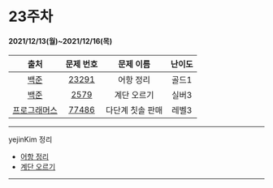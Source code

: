 # 23주차
#### 2021/12/13(월)~2021/12/16(목)

|               출처               |                   문제 번호                    |     문제 이름      | 난이도 |
| :------------------------------: | :--------------------------------------------: | :----------------: | :----: |
| [백준](https://www.acmicpc.net/) |  [23291](https://www.acmicpc.net/problem/23291)  |       어항 정리       | 골드1  |
| [백준](https://www.acmicpc.net/) | [2579](https://www.acmicpc.net/problem/2579) | 계단 오르기 | 실버3  |
| [프로그래머스](https://programmers.co.kr/) | [77486](https://programmers.co.kr/learn/courses/30/lessons/77486) | 다단계 칫솔 판매 | 레벨3 |

---

yejinKim 정리
- [어항 정리](https://yejinny.notion.site/23291-db1c3d534fed4eabafa61b1557642651)
- [계단 오르기](https://yejinny.notion.site/2579-8c1bc5d8900e40b794b7c38477248d8a)


---
